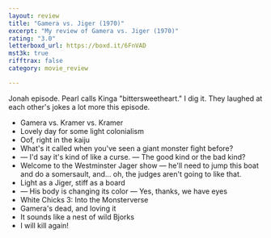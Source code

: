 ```yaml
---
layout: review
title: "Gamera vs. Jiger (1970)"
excerpt: "My review of Gamera vs. Jiger (1970)"
rating: "3.0"
letterboxd_url: https://boxd.it/6FnVAD
mst3k: true
rifftrax: false
category: movie_review

---
```


Jonah episode. Pearl calls Kinga "bittersweetheart." I dig it. They laughed at each other's jokes a lot more this episode.

* Gamera vs. Kramer vs. Kramer
* Lovely day for some light colonialism
* Oof, right in the kaiju
* What's it called when you've seen a giant monster fight before?
* — I'd say it's kind of like a curse. — The good kind or the bad kind?
* Welcome to the Westminster Jager show — he'll need to jump this boat and do a somersault, and... oh, the judges aren't going to like that.
* Light as a Jiger, stiff as a board
* — His body is changing its color — Yes, thanks, we have eyes
* White Chicks 3: Into the Monsterverse
* Gamera's dead, and loving it
* It sounds like a nest of wild Bjorks
* I will kill again!